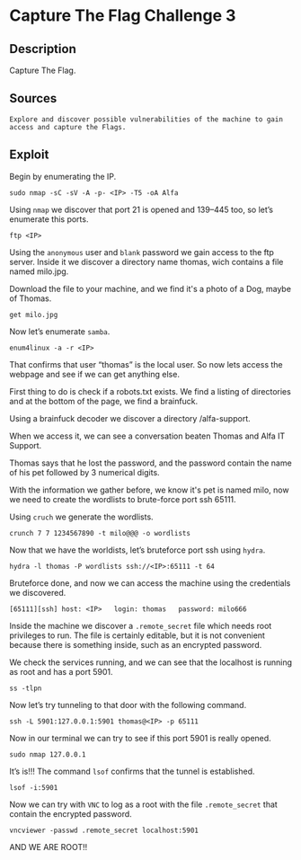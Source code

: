 # Capture The Flag Challenge 3

## Description

Capture The Flag.

## Sources

```
Explore and discover possible vulnerabilities of the machine to gain access and capture the Flags.
```

## Exploit

Begin by enumerating the IP. 

```
sudo nmap -sC -sV -A -p- <IP> -T5 -oA Alfa
```

Using `nmap` we discover that port 21 is opened and 139–445 too, so let’s enumerate this ports.

```
ftp <IP>
```

Using the `anonymous` user and `blank` password we gain access to the ftp server. Inside it we discover a directory name thomas, wich contains a file named milo.jpg.

Download the file to your machine, and we find it's a photo of a Dog, maybe of Thomas.

```
get milo.jpg
```

Now let’s enumerate `samba`.

```
enum4linux -a -r <IP>
```

That confirms that user “thomas” is the local user. So now lets access the webpage and see if we can get anything else.

First thing to do is check if a robots.txt exists.
We find a listing of directories and at the bottom of the page, we find a brainfuck.

Using a brainfuck decoder we discover a directory /alfa-support.

When we access it, we can see a conversation beaten Thomas and Alfa IT Support.

Thomas says that he lost the password, and the password contain the name of his pet followed by 3 numerical digits.

With the information we gather before, we know it's pet is named milo, now we need to create the wordlists to brute-force port ssh 65111.

Using `cruch` we generate the wordlists.

```
crunch 7 7 1234567890 -t milo@@@ -o wordlists
```

Now that we have the worldists, let’s bruteforce port ssh using `hydra`.

```
hydra -l thomas -P wordlists ssh://<IP>:65111 -t 64
```

Bruteforce done, and now we can access the machine using the credentials we discovered.

```
[65111][ssh] host: <IP>   login: thomas   password: milo666
```

Inside the machine we discover a `.remote_secret` file which needs root privileges to run. The file is certainly editable, but it is not convenient because there is something inside, such as an encrypted password.

We check the services running, and we can see that the localhost is running as root and has a port 5901.

```
ss -tlpn
```

Now let’s try tunneling to that door with the following command.

```
ssh -L 5901:127.0.0.1:5901 thomas@<IP> -p 65111
```

Now in our terminal we can try to see if this port 5901 is really opened.

```
sudo nmap 127.0.0.1
```

It’s is!!! The command `lsof` confirms that the tunnel is established.

```
lsof -i:5901
```

Now we can try with `VNC` to log as a root with the file `.remote_secret` that contain the encrypted password.

```
vncviewer -passwd .remote_secret localhost:5901
```

AND WE ARE ROOT!!